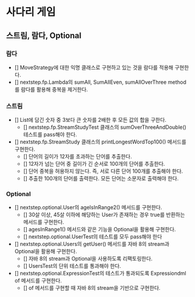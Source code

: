 # 사다리 게임

## 스트림, 람다, Optional

### 람다

- [] MoveStrategy에 대한 익명 클래스로 구현하고 있는 것을 람다를 적용해 구현한다.
- [] nextstep.fp.Lambda의 sumAll, SumAllEven, sumAllOverThree method를 람다를 활용해 중복을 제거한다.

### 스트림

- [] List에 담긴 숫자 중 3보다 큰 숫자를 2배한 후 모든 값의 합을 구한다.
  - [] nextstep.fp.StreamStudyTest 클래스의 sumOverThreeAndDouble() 테스트를 pass해야 한다.
- [] nextstep.fp.StreamStudy 클래스의 printLongestWordTop100() 메서드를 구현한다.
  - [] 단어의 길이가 12자를 초과하는 단어를 추출한다.
  - [] 12자가 넘는 단어 중 길이가 긴 순서로 100개의 단어를 추출한다.
  - [] 단어 중복을 허용하지 않는다. 즉, 서로 다른 단어 100개를 추출해야 한다.
  - [] 추출한 100개의 단어를 출력한다. 모든 단어는 소문자로 출력해야 한다.

### Optional

- [] nextstep.optional.User의 ageIsInRange2() 메서드를 구현한다.
  - [] 30살 이상, 45살 이하에 해당하는 User가 존재하는 경우 true를 반환하는 메서드를 구현한다.
  - [] agesInRange1() 메서드와 같은 기능을 Optional을 활용해 구현한다.
  - [] nextstep.optional.UserTest의 테스트를 모두 pass해야 한다
- [] nextstep.optional.Users의 getUser() 메서드를 자바 8의 stream과 Optional을 활용해 구현한다.
  - [] 자바 8의 stream과 Optional을 사용하도록 리팩토링한다.
  - [] UsersTest의 단위 테스트를 통과해야 한다.
- [] nextstep.optional.ExpressionTest의 테스트가 통과되도록 Expressiondml of 메서드를 구현한다.
  - [] of 메서드를 구현할 때 자바 8의 stream을 기반으로 구현한다.

